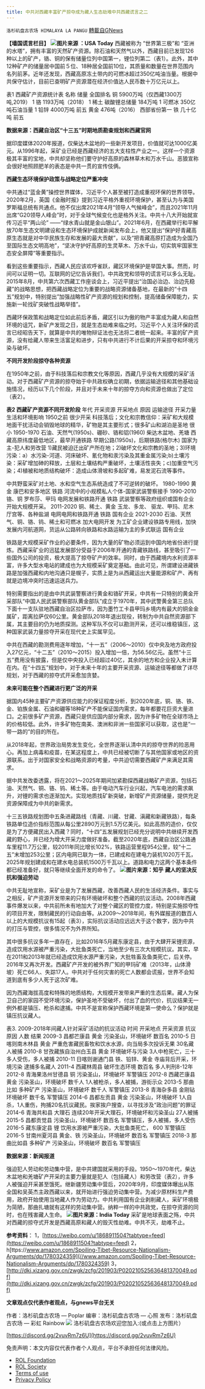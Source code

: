 ```yaml
---
title: 中共对西藏丰富矿产掠夺成为藏人生态劫难中共西藏谎言之二
---
```

`洛杉矶盘古农场 HIMALAYA LA PANGU` [轉載自GNews](https://gnews.org/zh-hans/1813470/)

**【墙国谎言栏目】**
![](https://assets.gnews.org/wp-content/uploads/2022/01/a6la5-7mctx.jpg)**图片来源 ：USA Today**
西藏被称为 “世界第三极”和 “亚洲的水塔”，拥有丰富的天然矿产资源。除石油和天然气以外，西藏目前已发现126种以上的矿产，铬、铜的保有储量位列中国第一，锂位列第二（表1）。此外，其中12种矿产的储量居中国前５位、18种居全国前10位，其质量和数量在世界范围内名列前茅。近年还发现，西藏高原冻土带内的可燃冰超过350亿吨油当量。根据中共保守估计，目前已查明矿产资源潜在经济价值达人民币数十万亿元以上。

表1 西藏矿产资源统计表
名称 储量 全国排名
铜 5900万吨（仅西藏1300万吨,2019） 1
铬 1193万吨（2018） 1
稀土 碳酸锂总储量 184万吨 1
可燃冰 350亿吨石油当量 1
铅锌 4000万吨 前五
黄金 476吨（2016） 西部省份第一
铁 几十亿吨 前五

**数据来源：西藏自治区“十三五”时期地质勘查规划和西藏官网**

据印度媒体2020年报道，仅柴达木盆地的一些新开发项目，价值就可达1000亿美元。从1996年起，采矿业已经是西藏经济的五大支柱性产业之一。这样一个资源极其丰富的宝地，中共却坚称他们要守护好高原的森林草木和万水千山。恶狼宣称会很好地照顾肥羊的表态是中共一贯的宣传伎俩。

**西藏生态环境保护政策与战略定位严重冲突**

中共通过“蓝金黄”操控世界媒体，习近平个人甚至被打造成重视环保的世界领导。2020年2月，英国《金融时报》提到习近平格外重视环境保护，甚至认为与美国罗斯福总统有共通点。他不仅出席2021年4月“领导人气候峰会”，而且2021年11月出席“G20领导人峰会”时，对于全球气候变化也是格外关注。中共十八大开始就宣传习近平“两山论” ——“绿水青山就是金山银山”。2021年6月，在西藏举行和平解放70年生态文明建设和生态环境保护成就新闻发布会上，他又提出“保护好青藏高原生态就是对中华民族生存和发展的最大贡献”，以及“把青藏高原打造成为全国乃至国际生态文明高地”，“坚决守护好高原的生灵草木、万水千山，切实筑牢国家生态安全屏障”等重要指示。

看到这些重要指示，西藏人民应该欢呼雀跃，藏区环境保护是举国大事。然而，时间可以证明一切。互联网的记忆告诉我们，中共政党和领导的谎言可以多么无耻。2015年8月，中共第六次西藏工作座谈会上，习近平提出“治国必治边、治边先稳藏”的战略思想，把西藏战略定位为重要的战略资源储备基地，在最新的“十四五”规划中，特别提出”加强战略性矿产资源的规划和控制，提高储备保障能力，实施新一轮找矿突破性战略举措”。

西藏环保政策和战略定位如此前后矛盾，藏区引以为傲的物产丰富成为藏人和自然环境的诅咒，新矿产发现之日，就是生态劫难来临之时。习近平个人关注环保的谎言已经昭告天下，就算是中共的唯物辩证法也无法将二者统一起来。丰富的矿产资源，没有给藏人带来生活富足和进步，只有中共进行不计后果的开采掠夺和环境污染与破坏。

**不同开发阶段掠夺各种资源**

在1950年之前，由于科技落后和宗教文化等原因，西藏几乎没有大规模的采矿活动。对于西藏矿产资源的掠夺始于中共政权确立初期，依据运输途径和其他基础设施情况，经历以下几个阶段，并且对于未来十年的掠夺方向和资源也做出了定位（表2）。

**表2 西藏矿产资源不同开发阶段**
年代 开采资源 开采地点 原因 运输途径 开采力量 生活和环境影响
1950之前 很少开采 科技落后；文化和宗教信仰：采矿和大规模地面干扰活动会销毁地球的精华，矿物是其主要形式；很多矿山和湖泊是圣地 很小
1950-1970 石油、天然气(1950s)、硼砂、铬和铝(1960) 柴达木盆地、羌塘 西藏高原纬度最低地区，最早开通铁路 早期公路(1950s)，后期铁路(格尔木) 国家为主-犯人和劳改营 1)藏民被迫迁出矿产所在地；2)破坏文化和宗教的圣地；3)环境污染：a）水污染-河道、河床破坏、氰化物和汞污染及其重金属污染;b)土壤污染：采矿增加砷的释放，土层和土壤结构严重破坏，土壤活性丧失；c)加重空气污染；4)植被和地质结构破坏：造成山体滑坡和多起矿难，易发泥石流等事件。

中共野蛮采矿对土地、水和空气生态系统造成了不可逆转的破坏。
1980-1990 黄金 康巴和安多地区 铁路 河流中的小规模私人个体-国家武装警察接手
1990-2010 铬、铜 罗布莎、甲玛 电网发展和铁路开通 铁路 武装警察等政府组织或国有企业开始大规模开采。
2011-2020 铜、稀土、黄金 玉龙、多龙、 驱龙、甲玛、尼木厅宫等、各种盐湖 电网电网和铁路开通 铁路 国有企业
2021-2030 石油、天然气、铜、铬、钨、稀土和可燃冰 加大电网开发 为工矿企业建设铁路专用线，加快发展内河航道网，货运从公路转向铁路和水路运输为主的多式联运 国有企业

铁路是大规模采矿作业的必要条件，因为大量的矿物必须运到中国内地省份进行提炼。西藏采矿业的迅猛发展部分受益于2006年开通的青藏铁路线，甚至吸引了一些国外公司的投资，极大提高了掠夺矿产的效率。同时，由于西藏境内水利资源丰富，许多大型水电站的建成也为大规模采矿奠定基础。由此可见，所谓建设进藏铁路是加强西藏和内地沟通只是幌子，实质上是为从西藏运出大量能源和矿产、再有就是边境冲突时迅速运送兵力。

特别需要指出的是由中共武装警察进行黄金和铬矿开采，中共有一只特别的黄金开采部队“中国人民武装警察部队黄金部队”成立于1970年，其中武警黄金第三总队下面十一支队驻地西藏自治区拉萨市，因为墨竹工卡县甲玛乡境内有最大的铜金金属矿，距离拉萨仅60公里。黄金部队2018年退出现役，转制为中共自然资源部下属，其主要目的仍为地质探测。这种军队不仅可以勘测开采，还可以维稳镇压，这种国家武装力量掠夺开采在现代史上实属罕见。

中共在西藏的勘测费用逐年增加，“十一五”（2006～2010）仅中央及地方政府投入27亿元，“十二五”（2010～2015）投入增加一倍，为56.56亿元。虽然“十三五”费用没有披露，但是仅中央投入已经超过40亿，其余的地方和企业投入未计算在内。在“十四五”规划中，对于未来十年的主要开采资源、运输途径等都做了详尽规划，对于西藏的掠夺式开采愈加贪婪。

**未来可能在整个西藏进行更广泛的开采**

据国内45种主要矿产资源供应能力的保证程度分析，到2020年底，铜、铬、铁、金、铂族金属、石油和硼等18种矿产不能保证国内需求，每年都要花巨资大量进口。之前很多矿产资源，西藏只是供应国内部分需求，因为许多矿物在全球市场上的价格较低。此外，许多矿物在南美、澳洲和非洲一些国家可以获取，这也是“一带一路的”的目的所在。

从2018年起，世界政治局势发生变化，全世界逐渐认清中共的掠夺世界的险恶用心。再加上病毒和疫苗，在某这程度上，中共已经被切断了与其他国家或地区的资源联系。出于对国家安全和战略资源的考量，中共迫切需要西藏矿产来满足其需求。

据中共发改委透露，将在2021～2025年期间加紧勘探西藏战略矿产资源，包括石油、天然气、铜、铬、钨、稀土等。由于电动汽车行业兴起，汽车电池的需求飙升，对锂的需求也逐渐加大。实现地质找矿新突破，新增矿产资源储量，提供充足资源保障成为中共的新需求。

十三五铁路规划图中五条进藏路线（青藏、川藏、甘藏、滇藏和新藏铁路），每条铁路单位造价指标范围从每公里2890万元到1.5万亿美元。如此高昂的造价，仅仅是为了方便藏民出入西藏？同时，“十四”五发展规划已经充分说明中共继续开发西藏的野心，并已经为增大开采力度做好准备。截至2020年底，西藏自治区公路通车里程11.7万公里，较2011年同比增长102%，铁路运营里程954公里，较“十二五”末增加253公里；区内电网已联为一体，已建成和在建电力装机1020万千瓦，2025年规划建成和在建水电总装机1500万千瓦以上。道路和电力这两个基本条件都已经准备好，就只等继续全面开发的命令了。
![](https://assets.gnews.org/wp-content/uploads/2022/01/xdr.jpg)**图片来源：知乎**
**藏人的坚决反抗和强迫劳动**

中共无耻地宣称，采矿业是为了发展西藏，改善西藏人民的生活经济条件。事实与之相反，矿产资源开发带来的只有环境破坏和整个西藏的抗议活动。2008年西藏事件爆发以来，中共前所未有地加大了对整个藏区的管控力度，特别是实施掠夺性的项目开发，限制藏民的行动自由等。从2009～2018年间，有外媒报道的数百人以上的大规模抗议有15起（表3），实际抗议活动应远远大于这个数字，因为中共的打压与管控，很多情况不为外界所知。

其中很多抗议多年一直存在，比如2016年5月藏东康定县，由于大肆开采锂资源，造成饮用水源被严重污染，大批鱼类死亡，当地至少有三次大规模抗议。其实，早在2011和2013年就已经造成饮用水源严重污染，大批牲畜及鱼类死亡，后关停。2016年又再次开发。西藏矿产开发的被外界广知的甲玛矿难（2013年，山体滑坡）死亡66人、失踪17人。中共对于任何灾害的死亡人数都会谎报，世界不会知道到底有多少人死于这次矿难。

因为西藏海拔高度和特殊的地质结构，大规模开发带来严重的生态后果。藏人为保卫自己的家园不受环境污染，保护圣地不受破坏，付出了血的代价，抗议结果无一例外都是镇压、枪杀和逮捕。中共不是宣称保护西藏环境是第一使命么？保护就是镇压抗议藏人。

表3. 2009-2018年间藏人针对采矿活动的抗议活动
时间 开采地点 开采资源 抗议原因 人数 结果
2009-3 昌都芒康县 黄金 污染圣山，环境破坏 数百名
2010-5 日喀则南木林县 黄金 严重危害藏民畜牧和饮水水源，向当局多次投诉无果 30名藏人被捕
2010-8 甘孜藏族自治州白玉县 黄金 环境破坏与污染 3人中枪死亡，三十多人受伤，多人被捕
2010-11 日喀则谢通门县 铁、铅锌、黄金 寺庙背后开采，环境污染 逮捕多名藏人
2011-4 西藏林周县 破坏生态环境 数百名 多人判刑8-12年
2012-8 青海果洛州甘德县 铜 污染圣山，环境破坏 军警镇压
2012-8 西藏芒康县 黄金 污染圣山，环境破坏 数千人 1人被枪杀，多人被捕，游街示众
2013-5 那曲比如 多种矿产 污染圣山，环境破坏 数千人 军警镇压
2013-8 青海杂多县 金刚钻 环境破坏 数千名 军警镇压
2014-6 昌都左贡县 黄金 污染圣山，环境破坏 1人自杀，1人重伤，拘捕20名抗议藏民。挨家挨户搜查，以寻找涉及“政治问题”的罪证
2014-6 青海共和县 大理石 连续20年开采大理石，环境破坏和污染圣山 27人被捕
2015-5 昌都贡觉县 污染圣山，环境破坏 数百名 军警镇压，多人被捕，多人受伤
2016-5 藏东康定县 锂 饮用水源被严重污染，大批鱼类死亡， 600 军警镇压
2016-5 甘南州夏河县 黄金、铁 污染圣山，环境破坏 数百名 军警镇压
2018-3 那曲比如县 多种矿产 污染圣山，环境破坏 数百名 军警镇压

**数据来源：新闻报道**

强迫犯人劳动和劳动集中营，是中共建国就采用的手段。1950～1970年代，柴达木盆地和羌塘矿产开采的主要力量就是犯人（包括藏人）和劳改营（表2），许多人被强迫开采甚至饿死。继新疆劳动集中营后，2020年9月，印度媒体曝出从陈全国和吴英杰主政西藏以来，就开始进行强迫劳动集中营。为减少原材料生产费用，政府开始使用当地藏人作为劳动力。中共利用国有企业剥削藏人，采矿环境极为简陋，那曲扎塘就有这样的劳动集中营。纳粹一样的中共政党，在掠夺资源的同时，也在残害藏人生命。
![](https://assets.gnews.org/wp-content/uploads/2022/01/zx-1.jpg)**图片来源：India Today**
采矿是地球表面之殇，中共对西藏的掠夺式开发是西藏高原和藏人的毁灭性劫难。中共不灭，劫难不止。

**参考资料**：
1，[https://weibo.com/u/1868911504?tabtype=feed](https://weibo.com/u/1868911504?tabtype=feed)
2，h[ttps://www.amazon.com/Spoiling-Tibet-Resource-Nationalism-Arguments/dp/1780324359](//www.amazon.com/Spoiling-Tibet-Resource-Nationalism-Arguments/dp/1780324359)
3，[http://dkj.xizang.gov.cn/zwgk/zcfg/201903/P020210525636481370049.pdf](http://dkj.xizang.gov.cn/zwgk/zcfg/201903/P020210525636481370049.pdf)

**文章观点仅代表作者观点，与gnews平台无关**

作者：洛杉矶盘古农场 — Poplar
编审：洛杉矶盘古农场 — 心照
发布：洛杉矶盘古农场 — 彩虹 Rainbow
[![](https://assets.gnews.org/wp-content/uploads/2021/03/WhatsApp-Image-2021-06-26-at-22.05.30.jpeg)](https://discord.gg/2vuvRm7z6U)
洛杉矶盘古农场欢迎您加入:(或点击上方图片）

[https://discord.gg/2vuvRm7z6U](https://discord.gg/2vuvRm7z6U)

 

免责声明：本文内容仅代表作者个人观点，平台不承担任何法律风险。

- [ROL Foundation](https://rolfoundation.org/)
- [ROL Society](https://rolsociety.org/)
- [Terms of use](https://gnews.org/terms-of-use-3/)
- [Privacy Policy](https://gnews.org/privacy-policy/)
